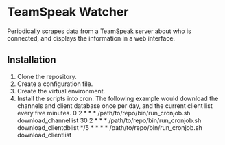 # TeamSpeak Watcher

Periodically scrapes data from a TeamSpeak server about who is connected, and
displays the information in a web interface.

## Installation

1. Clone the repository.
2. Create a configuration file.
3. Create the virtual environment.
4. Install the scripts into cron. The following example would download the
   channels and client database once per day, and the current client list
   every five minutes.
        0   2 * * * /path/to/repo/bin/run_cronjob.sh download_channellist
        30  2 * * * /path/to/repo/bin/run_cronjob.sh download_clientdblist
        */5 * * * * /path/to/repo/bin/run_cronjob.sh download_clientlist
